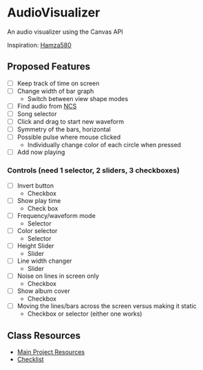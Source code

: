 # AudioVisualizer
An audio visualizer using the Canvas API

Inspiration: [Hamza580](http://bit.ly/2EGhG03)

## Proposed Features
- [ ] Keep track of time on screen
- [ ] Change width of bar graph
  - Switch between view shape modes
- [ ] Find audio from [NCS](http://bit.ly/1l3zpKd)
- [ ] Song selector
- [ ] Click and drag to start new waveform
- [ ] Symmetry of the bars, horizontal
- [ ] Possible pulse where mouse clicked
  - Individually change color of each circle when pressed
- [ ] Add now playing  

### Controls (need 1 selector, 2 sliders, 3 checkboxes)
- [ ] Invert button
  - Checkbox
- [ ] Show play time
  - Check box
- [ ] Frequency/waveform mode
  - Selector
- [ ] Color selector 
  - Selector
- [ ] Height Slider 
  - Slider
- [ ] Line width changer 
  - Slider
- [ ] Noise on lines in screen only 
  - Checkbox
- [ ] Show album cover 
  - Checkbox
- [ ] Moving the lines/bars across the screen versus making it static
  - Checkbox or selector (either one works)

## Class Resources
- [Main Project Resources](http://igm.rit.edu/~acjvks/courses/2018-spring/330/html/project-1/)
- [Checklist](http://igm.rit.edu/~acjvks/courses/2018-spring/330/html/p1-checklist/project-1-checklist.html)

